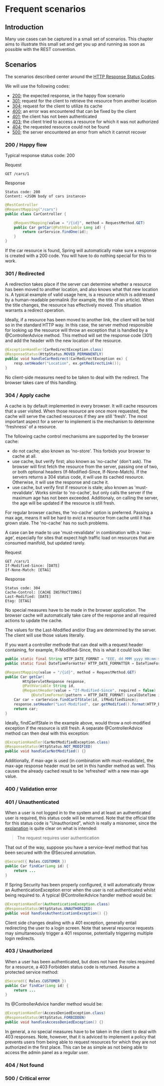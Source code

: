 # Frequent scenarios

## Introduction

Many use cases can be captured in a small set of scenarios. This chapter aims to illustrate this small set and get you up and running as soon as possible with the REST convention. 

## Scenarios

The scenarios described center around the [HTTP Response Status Codes][http-status-codes]. 

We will use the following codes:
* [200](#200--happy-flow); the expected response, ie the happy flow scenario
* [301](#301--redirected); request for the client to retrieve the resource from another location
* [304](#304--apply-cache); request for the client to utilize its cache
* [400](#400--validation-error); an error was encountered that can be fixed by the client
* [401](#401--unauthenticated); the client has not been authenticated
* [403](#403--unauthorized); the client tried to access a resource for which it was not authorized
* [404](#404--not-found); the requested resource could not be found
* [500](#500--critical-error); the server encountered an error from which it cannot recover

### 200 / Happy flow

Typical response status code: 200

Request
```
GET /cars/1
```

Response
```
Status code: 200
Content: <JSON body of cars instance>
```

```java
@RestController
@RequestMapping("/cars")
public class CarController {

    @RequestMapping(value = "/{id}", method = RequestMethod.GET)
    public Car getCar(@PathVariable Long id) {
        return carService.findOne(id);
    }
}
```

If the car resource is found, Spring will automatically make sure a response is created with a 200 code. You will have to do nothing special for this to work.

### 301 / Redirected

A redirection takes place if the server can determine whether a resource has been moved to another location, and also knows what that new location is. A typical example of valid usage here, is a resource which is addressed by a human-readable permalink (for example, the title of an article). When the title changes, the resource has effectively moved. This situation warrants a redirect operation.

Ideally, if a resource has been moved to another link, the client will be told so in the standard HTTP way. In this case, the server method responsible for looking up the resource will throw an exception that is handled by a @ControllerAdvice method. This method will set the response code (301) and add the header with the new location of the resource.

```java
@ExceptionHandler(CarRedirectException.class)
@ResponseStatus(HttpStatus.MOVED_PERMANENTLY)
public void handleCarRedirect(CarRedirectException ex) {
    resp.setHeader("Location", ex.getRedirectLink());
}
```

No client-side measures need to be taken to deal with the redirect. The browser takes care of this handling.

### 304 / Apply cache
A cache is by default implemented in every browser. It will cache resources that a user visited. When those resource are once more requested, the cache will serve the cached resources if they are still 'fresh'. The most important aspect for a server to implement is the mechanism to determine 'freshness' of a resource.

The following cache control mechanisms are supported by the browser cache:
* do not cache; also known as 'no-store'. This forbids your browser to cache at all.
* use cache, but verify first; also known as 'no-cache' (don't ask). The browser will first fetch the resource from the server, passing one of two, or both optional headers (If-Modified-Since, If-None-Match). If the servers returns a 304 status code, it will use its cached resource. Otherwise, it will use the response and cache it.
* use cache, but verify first if resource is stale; also known as 'must-revalidate'. Works similar to 'no-cache', but only calls the server if the maximum age has not been exceeded. Additionaly, on calling the server, the age will be updated if the resource is still fresh.

For regular browser caches, the 'no-cache' option is preferred. Passing a max age, means it will be hard to evict a resource from cache until it has grown stale. The 'no-cache' has no such problems.

A case can be made to use 'must-revalidate' in combination with a 'max-age', especially for sites that expect high traffic load on resources that are consumed manifold, but updated rarely.

Request
```
GET /cars/1
If-Modified-Since: [DATE]
If-None-Match: [ETAG]
```

Response
```
Status code: 304
Cache-Control: [CACHE INSTRUCTIONS]
Last-Modified: [DATE] 
Etag: [ETAG]
```

No special measures have to be made in the browser application. The browser cache will automatically take care of the response and all required actions to update the cache.

The values for the Last-Modified and/or Etag are determined by the server. The client will use those values literally.

If you want a controller methode that can deal with a request header containing, for example, If-Modified-Since, this is what it could look like:

```java
public static final String HTTP_DATE_FORMAT = "EEE, dd MMM yyyy HH:mm:ss zzz";
public static final DateTimeFormatter HTTP_DATE_FORMATTER = DateTimeFormatter.ofPattern(HTTP_DATE_FORMAT);

@RequestMapping(value = "/{id}", method = RequestMethod.GET)
public Car getCar(
        HttpServletResponse response,
        @PathVariable String id,
        @RequestHeader(value = "If-Modified-Since", required = false)
            @DateTimeFormat(pattern = HTTP_DATE_FORMAT) LocalDateTime ifModifiedSince) {
    Car car = carService.findCarIfStale(id, ifModifiedSince);
    response.setHeader("Last-Modified", car.getModified().format(HTTP_DATE_FORMATTER));
    return car;
}
```

Ideally, findCarIfStale in the example above, would throw a not-modified exception if the resource is still fresh. A separate @ControllerAdvice method can then deal with this exception:
 
```java
@ExceptionHandler(CarNotModifiedException.class)
@ResponseStatus(HttpStatus.NOT_MODIFIED)
public void handleCarNotModified() {}
```

Additionally, if max-age is used (in combination with must-revalidate), the max-age response header must be set in this handler method as well. This causes the already cached result to be 'refreshed' with a new max-age value.

### 400 / Validation error

### 401 / Unauthenticated

When a user is not logged in to the system and at least an authenticated user is required, this status code will be returned. Note that the official title for this status code is "Unauthorized", which is really a misnomer, since the [explanation][401-definition] is quite clear on what is intended:

> The request requires user authentication

That out of the way, suppose you have a service-level method that has been secured with the @Secured annotation.

```java
@Secured({ Roles.CUSTOMER })
public Car findCar(Long id) {
    return ...
}
```

If Spring Security has been properly configured, it will automatically throw an AuthenticationException error when the user is not authenticated whilst being required to. A typical @ControllerAdvice handler method would be:

```java
@ExceptionHandler(AuthenticationException.class)
@ResponseStatus(HttpStatus.UNAUTHORIZED)
public void handlesAuthenticationException() {}
```

Client side changes dealing with a 401 exception, generally entail redirecting the user to a login screen. Note that several resource requests may simultaneously trigger a 401 response, potentially triggering multiple login redirects.

### 403 / Unauthorized

When a user has been authenticated, but does not have the roles required for a resource, a 403 Forbidden status code is returned. Assume a protected service method:
  
```java
@Secured({ Roles.CUSTOMER })
public Car findCar(Long id) {
    return ...
}
```

Its @ControllerAdvice handler method would be:

```java
@ExceptionHandler(AccessDeniedException.class)
@ResponseStatus(HttpStatus.FORBIDDEN)
public void handlesAccessDeniedException() {}
```

In general, a no special measures have to be taken in the client to deal with 403 responses. Note, however, that it is adviced to implement a policy that prevents users from being able to request resources for which they are not authorized in the first place. This can be as simple as not being able to access the admin panel as a regular user. 

### 404 / Not found

### 500 / Critical error


[http-status-codes]: https://www.w3.org/Protocols/rfc2616/rfc2616-sec10.html
[401-definition]: https://www.w3.org/Protocols/rfc2616/rfc2616-sec10.html#sec10.4.2